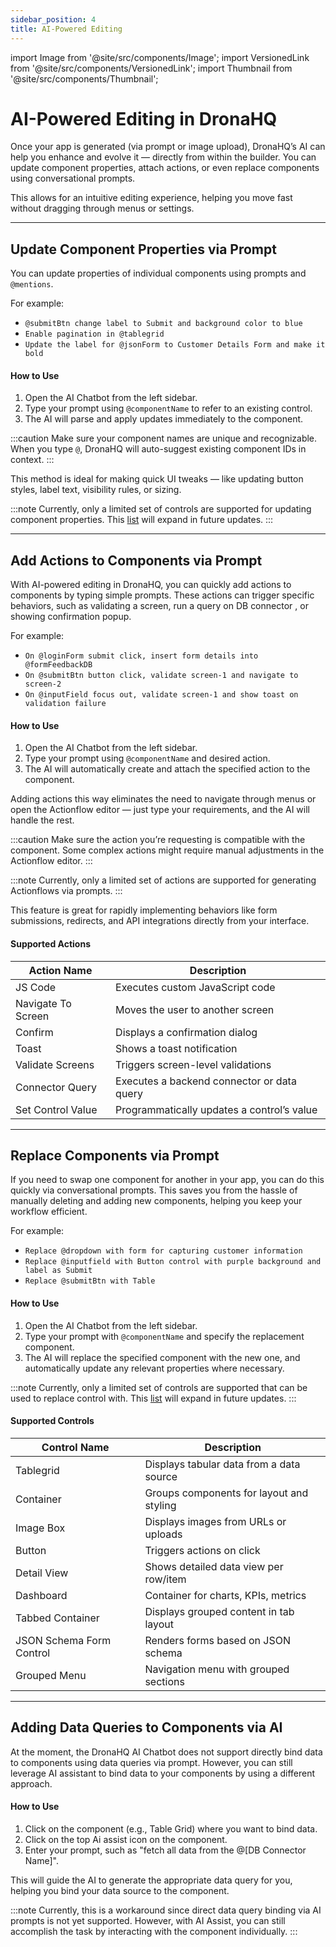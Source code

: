 ```yaml
---
sidebar_position: 4
title: AI-Powered Editing
---
```


import Image from '@site/src/components/Image';
import VersionedLink from '@site/src/components/VersionedLink';
import Thumbnail from '@site/src/components/Thumbnail';

# AI-Powered Editing in DronaHQ

Once your app is generated (via prompt or image upload), DronaHQ’s AI can help you enhance and evolve it — directly from within the builder. 
You can update component properties, attach actions, or even replace components using conversational prompts.

This allows for an intuitive editing experience, helping you move fast without dragging through menus or settings.

---

## Update Component Properties via Prompt

You can update properties of individual components using prompts and `@mentions`.

For example:
- `@submitBtn change label to Submit and background color to blue`
- `Enable pagination in @tablegrid`
- `Update the label for @jsonForm to Customer Details Form and make it bold`

#### How to Use
1. Open the AI Chatbot from the left sidebar.
2. Type your prompt using `@componentName` to refer to an existing control.
3. The AI will parse and apply updates immediately to the component.

:::caution
 Make sure your component names are unique and recognizable. When you type `@`, DronaHQ will auto-suggest existing component IDs in context.
:::

This method is ideal for making quick UI tweaks — like updating button styles, label text, visibility rules, or sizing.

:::note
Currently, only a limited set of controls are supported for updating component properties. This [list](#supported-controls) will expand in future updates.
:::


---

## Add Actions to Components via Prompt

With AI-powered editing in DronaHQ, you can quickly add actions to components by typing simple prompts. These actions can trigger specific behaviors, such as validating a screen, run a query on DB connector , or showing confirmation popup.

For example:
- `On @loginForm submit click, insert form details into @formFeedbackDB`
- `On @submitBtn button click, validate screen-1 and navigate to screen-2`
- `On @inputField focus out, validate screen-1 and show toast on validation failure`

#### How to Use
1. Open the AI Chatbot from the left sidebar.
2. Type your prompt  using `@componentName` and desired action.
3. The AI will automatically create and attach the specified action to the component.

Adding actions this way eliminates the need to navigate through menus or open the Actionflow editor — just type your requirements, and the AI will handle the rest.

:::caution
Make sure the action you’re requesting is compatible with the component. Some complex actions might require manual adjustments in the Actionflow editor.
:::

:::note
Currently, only a limited set of actions are supported for generating Actionflows via prompts. 
:::


This feature is great for rapidly implementing behaviors like form submissions, redirects, and API integrations directly from your interface.

#### Supported Actions

| Action Name         | Description                                     |
|---------------------|-------------------------------------------------|
| JS Code             | Executes custom JavaScript code                 |
| Navigate To Screen  | Moves the user to another screen                |
| Confirm             | Displays a confirmation dialog                  |
| Toast               | Shows a toast notification                      |
| Validate Screens    | Triggers screen-level validations               |
| Connector Query     | Executes a backend connector or data query      |
| Set Control Value   | Programmatically updates a control’s value      |



---


## Replace Components via Prompt

If you need to swap one component for another in your app, you can do this quickly via conversational prompts. This saves you from the hassle of manually deleting and adding new components, helping you keep your workflow efficient.

For example:
- `Replace @dropdown with form for capturing customer information`
- `Replace @inputfield with Button control with purple background and label as Submit`
- `Replace @submitBtn with Table`

#### How to Use
1. Open the AI Chatbot from the left sidebar.
2. Type your prompt with `@componentName` and specify the replacement component.
3. The AI will replace the specified component with the new one, and automatically update any relevant properties where necessary.


:::note
Currently, only a limited set of controls are supported that can be used to replace control with. This [list](#supported-controls) will expand in future updates.
:::

#### Supported Controls

| Control Name             | Description                              |
|--------------------------|------------------------------------------|
| Tablegrid                | Displays tabular data from a data source |
| Container                | Groups components for layout and styling |
| Image Box                | Displays images from URLs or uploads     |
| Button                   | Triggers actions on click                |
| Detail View              | Shows detailed data view per row/item    |
| Dashboard                | Container for charts, KPIs, metrics      |
| Tabbed Container         | Displays grouped content in tab layout   |
| JSON Schema Form Control | Renders forms based on JSON schema       |
| Grouped Menu             | Navigation menu with grouped sections    |



---

## Adding Data Queries to Components via AI

At the moment, the DronaHQ AI Chatbot does not support directly bind data to components using data queries via prompt. However, you can still leverage AI assistant to bind data to your components by using a different approach.

#### How to Use

1. Click on the component (e.g., Table Grid) where you want to bind data.
2. Click on the top Ai assist icon on the component.
3. Enter your prompt, such as "fetch all data from the @[DB Connector Name]".

This will guide the AI to generate the appropriate data query for you, helping you bind your data source to the component.

:::note
Currently, this is a workaround since direct data query binding via AI prompts is not yet supported. However, with AI Assist, you can still accomplish the task by interacting with the component individually.
::: 

